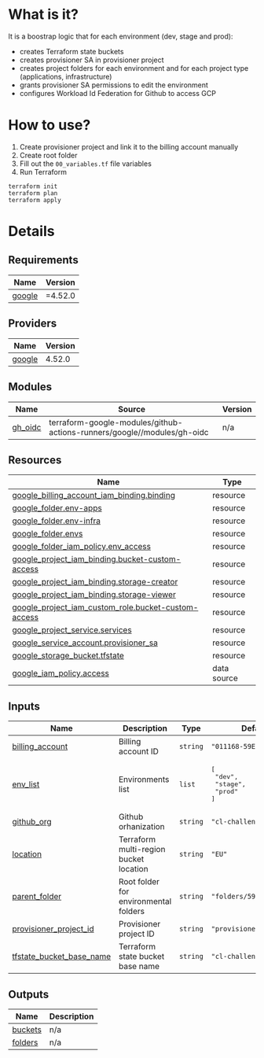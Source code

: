# What is it?
It is a boostrap logic that for each environment (dev, stage and prod):
- creates Terraform state buckets
- creates provisioner SA in provisioner project
- creates project folders for each environment and for each project type (applications, infrastructure)
- grants provisioner SA permissions to edit the environment
- configures Workload Id Federation for Github to access GCP

# How to use?
1. Create provisioner project and link it to the billing account manually
2. Create root folder
2. Fill out the `00_variables.tf` file variables
3. Run Terraform
```
terraform init
terraform plan
terraform apply
```

# Details
<!-- BEGIN_TF_DOCS -->
## Requirements

| Name | Version |
|------|---------|
| <a name="requirement_google"></a> [google](#requirement\_google) | =4.52.0 |

## Providers

| Name | Version |
|------|---------|
| <a name="provider_google"></a> [google](#provider\_google) | 4.52.0 |

## Modules

| Name | Source | Version |
|------|--------|---------|
| <a name="module_gh_oidc"></a> [gh\_oidc](#module\_gh\_oidc) | terraform-google-modules/github-actions-runners/google//modules/gh-oidc | n/a |

## Resources

| Name | Type |
|------|------|
| [google_billing_account_iam_binding.binding](https://registry.terraform.io/providers/hashicorp/google/4.52.0/docs/resources/billing_account_iam_binding) | resource |
| [google_folder.env-apps](https://registry.terraform.io/providers/hashicorp/google/4.52.0/docs/resources/folder) | resource |
| [google_folder.env-infra](https://registry.terraform.io/providers/hashicorp/google/4.52.0/docs/resources/folder) | resource |
| [google_folder.envs](https://registry.terraform.io/providers/hashicorp/google/4.52.0/docs/resources/folder) | resource |
| [google_folder_iam_policy.env_access](https://registry.terraform.io/providers/hashicorp/google/4.52.0/docs/resources/folder_iam_policy) | resource |
| [google_project_iam_binding.bucket-custom-access](https://registry.terraform.io/providers/hashicorp/google/4.52.0/docs/resources/project_iam_binding) | resource |
| [google_project_iam_binding.storage-creator](https://registry.terraform.io/providers/hashicorp/google/4.52.0/docs/resources/project_iam_binding) | resource |
| [google_project_iam_binding.storage-viewer](https://registry.terraform.io/providers/hashicorp/google/4.52.0/docs/resources/project_iam_binding) | resource |
| [google_project_iam_custom_role.bucket-custom-access](https://registry.terraform.io/providers/hashicorp/google/4.52.0/docs/resources/project_iam_custom_role) | resource |
| [google_project_service.services](https://registry.terraform.io/providers/hashicorp/google/4.52.0/docs/resources/project_service) | resource |
| [google_service_account.provisioner_sa](https://registry.terraform.io/providers/hashicorp/google/4.52.0/docs/resources/service_account) | resource |
| [google_storage_bucket.tfstate](https://registry.terraform.io/providers/hashicorp/google/4.52.0/docs/resources/storage_bucket) | resource |
| [google_iam_policy.access](https://registry.terraform.io/providers/hashicorp/google/4.52.0/docs/data-sources/iam_policy) | data source |

## Inputs

| Name | Description | Type | Default | Required |
|------|-------------|------|---------|:--------:|
| <a name="input_billing_account"></a> [billing\_account](#input\_billing\_account) | Billing account ID | `string` | `"011168-59E2C9-06B012"` | no |
| <a name="input_env_list"></a> [env\_list](#input\_env\_list) | Environments list | `list` | <pre>[<br>  "dev",<br>  "stage",<br>  "prod"<br>]</pre> | no |
| <a name="input_github_org"></a> [github\_org](#input\_github\_org) | Github orhanization | `string` | `"cl-challenge-me"` | no |
| <a name="input_location"></a> [location](#input\_location) | Terraform multi-region bucket location | `string` | `"EU"` | no |
| <a name="input_parent_folder"></a> [parent\_folder](#input\_parent\_folder) | Root folder for environmental folders | `string` | `"folders/593280390575"` | no |
| <a name="input_provisioner_project_id"></a> [provisioner\_project\_id](#input\_provisioner\_project\_id) | Provisioner project ID | `string` | `"provisioner-377821"` | no |
| <a name="input_tfstate_bucket_base_name"></a> [tfstate\_bucket\_base\_name](#input\_tfstate\_bucket\_base\_name) | Terraform state bucket base name | `string` | `"cl-challenge"` | no |

## Outputs

| Name | Description |
|------|-------------|
| <a name="output_buckets"></a> [buckets](#output\_buckets) | n/a |
| <a name="output_folders"></a> [folders](#output\_folders) | n/a |
<!-- END_TF_DOCS -->